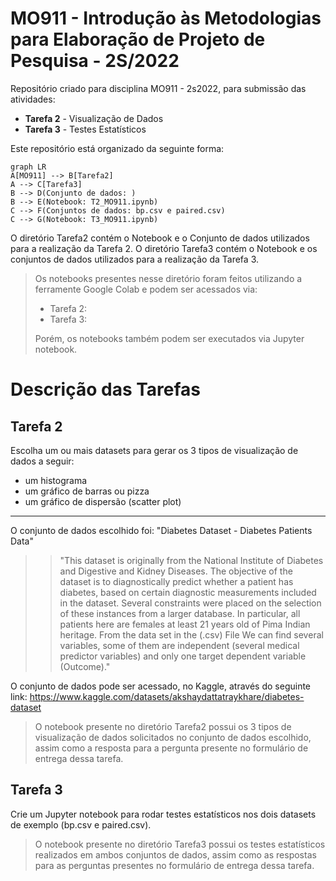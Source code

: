 # MO911 - Introdução às Metodologias para Elaboração de Projeto de Pesquisa - 2S/2022

Repositório criado para disciplina MO911 - 2s2022, para submissão das atividades:
* **Tarefa 2** - Visualização de Dados
* **Tarefa 3** - Testes Estatísticos

Este repositório está organizado da seguinte forma: 

```mermaid
graph LR
A[MO911] --> B[Tarefa2]
A --> C[Tarefa3]
B --> D(Conjunto de dados: )
B --> E(Notebook: T2_MO911.ipynb)
C --> F(Conjuntos de dados: bp.csv e paired.csv)
C --> G(Notebook: T3_MO911.ipynb)
```

O diretório Tarefa2 contém o Notebook e o Conjunto de dados utilizados para a realização da Tarefa 2. 
O diretório Tarefa3 contém o Notebook e os conjuntos de dados utilizados para a realização da Tarefa 3. 

> Os notebooks presentes nesse diretório foram feitos utilizando a ferramente Google Colab e podem ser acessados via: 
> * Tarefa 2:
> * Tarefa 3:
> 
> Porém, os notebooks também podem ser executados via Jupyter notebook.


# Descrição das Tarefas

## Tarefa 2
Escolha um ou mais datasets para gerar os 3 tipos de visualização de dados a seguir:
- um histograma
- um gráfico de barras ou pizza
- um gráfico de dispersão (scatter plot)

------
O conjunto de dados escolhido foi: "Diabetes Dataset - Diabetes Patients Data"
>> "This dataset is originally from the National Institute of Diabetes and Digestive and Kidney Diseases. The objective of the dataset is to diagnostically predict whether a patient has diabetes, based on certain diagnostic measurements included in the dataset. Several constraints were placed on the selection of these instances from a larger database. In particular, all patients here are females at least 21 years old of Pima Indian heritage. From the data set in the (.csv) File We can find several variables, some of them are independent (several medical predictor variables) and only one target dependent variable (Outcome)."

O conjunto de dados pode ser acessado, no Kaggle, através do seguinte link: https://www.kaggle.com/datasets/akshaydattatraykhare/diabetes-dataset



> O notebook presente no diretório Tarefa2 possui os 3 tipos de visualização de dados solicitados no conjunto de dados escolhido, assim como a resposta para a pergunta presente no formulário de entrega dessa tarefa.

## Tarefa 3
Crie um Jupyter notebook para rodar testes estatísticos nos dois datasets de exemplo (bp.csv e paired.csv). 

> O notebook presente no diretório Tarefa3 possui os testes estatísticos realizados em ambos conjuntos de dados, assim como as respostas para as perguntas presentes no formulário de entrega dessa tarefa.
